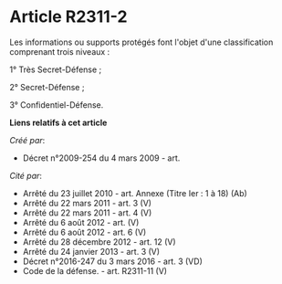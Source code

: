 # Article R2311-2

Les informations ou supports protégés font l'objet d'une classification comprenant trois niveaux :

1° Très Secret-Défense ;

2° Secret-Défense ;

3° Confidentiel-Défense.

**Liens relatifs à cet article**

_Créé par_:

  - Décret n°2009-254 du 4 mars 2009 - art.

_Cité par_:

  - Arrêté du 23 juillet 2010 - art. Annexe (Titre Ier : 1 à 18) (Ab)
  - Arrêté du 22 mars 2011 - art. 3 (V)
  - Arrêté du 22 mars 2011 - art. 4 (V)
  - Arrêté du 6 août 2012 - art. (V)
  - Arrêté du 6 août 2012 - art. 6 (V)
  - Arrêté du 28 décembre 2012 - art. 12 (V)
  - Arrêté du 24 janvier 2013 - art. 3 (V)
  - Décret n°2016-247 du 3 mars 2016 - art. 3 (VD)
  - Code de la défense. - art. R2311-11 (V)
